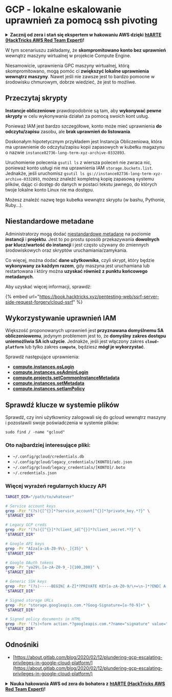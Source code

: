 # GCP - lokalne eskalowanie uprawnień za pomocą ssh pivoting

<details>

<summary><strong>Zacznij od zera i stań się ekspertem w hakowaniu AWS dzięki</strong> <a href="https://training.hacktricks.xyz/courses/arte"><strong>htARTE (HackTricks AWS Red Team Expert)</strong></a><strong>!</strong></summary>

Inne sposoby wsparcia HackTricks:

* Jeśli chcesz zobaczyć swoją **firmę reklamowaną w HackTricks** lub **pobrać HackTricks w formacie PDF**, sprawdź [**PLANY SUBSKRYPCYJNE**](https://github.com/sponsors/carlospolop)!
* Kup [**oficjalne gadżety PEASS & HackTricks**](https://peass.creator-spring.com)
* Odkryj [**Rodzinę PEASS**](https://opensea.io/collection/the-peass-family), naszą kolekcję ekskluzywnych [**NFT**](https://opensea.io/collection/the-peass-family)
* **Dołącz do** 💬 [**grupy Discord**](https://discord.gg/hRep4RUj7f) lub [**grupy telegramowej**](https://t.me/peass) lub **śledź** mnie na **Twitterze** 🐦 [**@carlospolopm**](https://twitter.com/carlospolopm)**.**
* **Podziel się swoimi sztuczkami hakerskimi, przesyłając PR do** [**HackTricks**](https://github.com/carlospolop/hacktricks) i [**HackTricks Cloud**](https://github.com/carlospolop/hacktricks-cloud) na GitHubie.

</details>

W tym scenariuszu zakładamy, że **skompromitowano konto bez uprawnień** wewnątrz maszyny wirtualnej w projekcie Compute Engine.

Niesamowicie, uprawnienia GPC maszyny wirtualnej, którą skompromitowano, mogą pomóc ci **zwiększyć lokalne uprawnienia wewnątrz maszyny**. Nawet jeśli nie zawsze jest to bardzo pomocne w środowisku chmurowym, dobrze wiedzieć, że jest to możliwe.

## Przeczytaj skrypty <a href="#follow-the-scripts" id="follow-the-scripts"></a>

**Instancje obliczeniowe** prawdopodobnie są tam, aby **wykonywać pewne skrypty** w celu wykonywania działań za pomocą swoich kont usług.

Ponieważ IAM jest bardzo szczegółowe, konto może mieć uprawnienia **do odczytu/zapisu** zasobu, ale **brak uprawnień do listowania**.

Doskonałym hipotetycznym przykładem jest Instancja Obliczeniowa, która ma uprawnienie do odczytu/zapisu kopii zapasowych w kubełku magazynu o nazwie `instance82736-long-term-xyz-archive-0332893`.

Uruchomienie polecenia `gsutil ls` z wiersza poleceń nie zwraca nic, ponieważ konto usługi nie ma uprawnienia IAM `storage.buckets.list`. Jednakże, jeśli uruchomisz `gsutil ls gs://instance82736-long-term-xyz-archive-0332893`, możesz znaleźć kompletną kopię zapasową systemu plików, dając ci dostęp do danych w postaci tekstu jawnego, do których twoje lokalne konto Linux nie ma dostępu.

Możesz znaleźć nazwę tego kubełka wewnątrz skryptu (w bashu, Pythonie, Ruby...).

## Niestandardowe metadane

Administratorzy mogą dodać [niestandardowe metadane](https://cloud.google.com/compute/docs/storing-retrieving-metadata#custom) na poziomie **instancji** i **projektu**. Jest to po prostu sposób przekazywania **dowolnych par klucz/wartość do instancji** i jest często używany do zmiennych środowiskowych oraz skryptów uruchamiania/zamykania.

Co więcej, można dodać **dane użytkownika**, czyli skrypt, który będzie **wykonywany za każdym razem**, gdy maszyna jest uruchamiana lub restartowana i który można **uzyskać również z punktu końcowego metadanych**.

Aby uzyskać więcej informacji, sprawdź:

{% embed url="https://book.hacktricks.xyz/pentesting-web/ssrf-server-side-request-forgery/cloud-ssrf" %}

## **Wykorzystywanie uprawnień IAM**

Większość proponowanych uprawnień jest **przyznawana domyślnemu SA obliczeniowemu**, jedynym problemem jest to, że **domyślny zakres dostępu uniemożliwia SA ich użycie**. Jednakże, jeśli jest włączony zakres **`cloud-platform`** lub tylko zakres **`compute`**, będziesz **mógł je wykorzystać**.

Sprawdź następujące uprawnienia:

* [**compute.instances.osLogin**](gcp-compute-privesc/#compute.instances.oslogin)
* [**compute.instances.osAdminLogin**](gcp-compute-privesc/#compute.instances.osadminlogin)
* [**compute.projects.setCommonInstanceMetadata**](gcp-compute-privesc/#compute.projects.setcommoninstancemetadata)
* [**compute.instances.setMetadata**](gcp-compute-privesc/#compute.instances.setmetadata)
* [**compute.instances.setIamPolicy**](gcp-compute-privesc/#compute.instances.setiampolicy)

## Sprawdź klucze w systemie plików

Sprawdź, czy inni użytkownicy zalogowali się do gcloud wewnątrz maszyny i pozostawili swoje poświadczenia w systemie plików:
```
sudo find / -name "gcloud"
```
### Oto najbardziej interesujące pliki:

* `~/.config/gcloud/credentials.db`
* `~/.config/gcloud/legacy_credentials/[KONTO]/adc.json`
* `~/.config/gcloud/legacy_credentials/[KONTO]/.boto`
* `~/.credentials.json`

### Więcej wyrażeń regularnych kluczy API
```bash
TARGET_DIR="/path/to/whatever"

# Service account keys
grep -Pzr "(?s){[^{}]*?service_account[^{}]*?private_key.*?}" \
"$TARGET_DIR"

# Legacy GCP creds
grep -Pzr "(?s){[^{}]*?client_id[^{}]*?client_secret.*?}" \
"$TARGET_DIR"

# Google API keys
grep -Pr "AIza[a-zA-Z0-9\\-_]{35}" \
"$TARGET_DIR"

# Google OAuth tokens
grep -Pr "ya29\.[a-zA-Z0-9_-]{100,200}" \
"$TARGET_DIR"

# Generic SSH keys
grep -Pzr "(?s)-----BEGIN[ A-Z]*?PRIVATE KEY[a-zA-Z0-9/\+=\n-]*?END[ A-Z]*?PRIVATE KEY-----" \
"$TARGET_DIR"

# Signed storage URLs
grep -Pir "storage.googleapis.com.*?Goog-Signature=[a-f0-9]+" \
"$TARGET_DIR"

# Signed policy documents in HTML
grep -Pzr '(?s)<form action.*?googleapis.com.*?name="signature" value=".*?">' \
"$TARGET_DIR"
```
## Odnośniki

* [https://about.gitlab.com/blog/2020/02/12/plundering-gcp-escalating-privileges-in-google-cloud-platform/](https://about.gitlab.com/blog/2020/02/12/plundering-gcp-escalating-privileges-in-google-cloud-platform/)

<details>

<summary><strong>Nauka hakowania AWS od zera do bohatera z</strong> <a href="https://training.hacktricks.xyz/courses/arte"><strong>htARTE (HackTricks AWS Red Team Expert)</strong></a><strong>!</strong></summary>

Inne sposoby wsparcia HackTricks:

* Jeśli chcesz zobaczyć swoją **firmę reklamowaną w HackTricks** lub **pobrać HackTricks w formacie PDF**, sprawdź [**PLANY SUBSKRYPCYJNE**](https://github.com/sponsors/carlospolop)!
* Zdobądź [**oficjalne gadżety PEASS & HackTricks**](https://peass.creator-spring.com)
* Odkryj [**Rodzinę PEASS**](https://opensea.io/collection/the-peass-family), naszą kolekcję ekskluzywnych [**NFT**](https://opensea.io/collection/the-peass-family)
* **Dołącz do** 💬 [**Grupy Discord**](https://discord.gg/hRep4RUj7f) lub [**grupy telegramowej**](https://t.me/peass) lub **śledź** mnie na **Twitterze** 🐦 [**@carlospolopm**](https://twitter.com/carlospolopm)**.**
* **Podziel się swoimi sztuczkami hakowania, przesyłając PR-y do** [**HackTricks**](https://github.com/carlospolop/hacktricks) i [**HackTricks Cloud**](https://github.com/carlospolop/hacktricks-cloud) na githubie.

</details>
